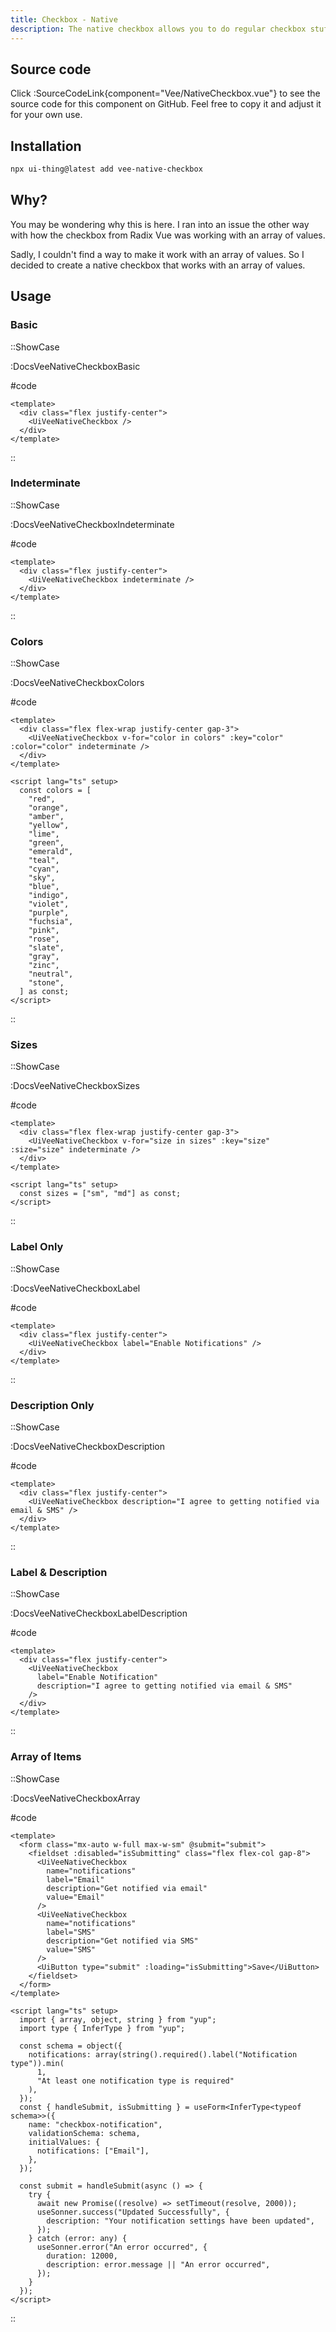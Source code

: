 ```yaml
---
title: Checkbox - Native
description: The native checkbox allows you to do regular checkbox stuff like binding to an array of values.
---
```


## Source code

Click :SourceCodeLink{component="Vee/NativeCheckbox.vue"} to see the source code for this component on GitHub. Feel free to copy it and adjust it for your own use.

## Installation

```bash
npx ui-thing@latest add vee-native-checkbox
```

## Why?

You may be wondering why this is here. I ran into an issue the other way with how the checkbox from Radix Vue was working with an array of values.

Sadly, I couldn't find a way to make it work with an array of values. So I decided to create a native checkbox that works with an array of values.

## Usage

### Basic

::ShowCase

:DocsVeeNativeCheckboxBasic

#code

<!-- automd:file src="../../app/components/content/Docs/Vee/NativeCheckbox/DocsVeeNativeCheckboxBasic.vue" code lang="vue" -->

```vue [DocsVeeNativeCheckboxBasic.vue]
<template>
  <div class="flex justify-center">
    <UiVeeNativeCheckbox />
  </div>
</template>
```

<!-- /automd -->

::

### Indeterminate

::ShowCase

:DocsVeeNativeCheckboxIndeterminate

#code

<!-- automd:file src="../../app/components/content/Docs/Vee/NativeCheckbox/DocsVeeNativeCheckboxIndeterminate.vue" code lang="vue" -->

```vue [DocsVeeNativeCheckboxIndeterminate.vue]
<template>
  <div class="flex justify-center">
    <UiVeeNativeCheckbox indeterminate />
  </div>
</template>
```

<!-- /automd -->

::

### Colors

::ShowCase

:DocsVeeNativeCheckboxColors

#code

<!-- automd:file src="../../app/components/content/Docs/Vee/NativeCheckbox/DocsVeeNativeCheckboxColors.vue" code lang="vue" -->

```vue [DocsVeeNativeCheckboxColors.vue]
<template>
  <div class="flex flex-wrap justify-center gap-3">
    <UiVeeNativeCheckbox v-for="color in colors" :key="color" :color="color" indeterminate />
  </div>
</template>

<script lang="ts" setup>
  const colors = [
    "red",
    "orange",
    "amber",
    "yellow",
    "lime",
    "green",
    "emerald",
    "teal",
    "cyan",
    "sky",
    "blue",
    "indigo",
    "violet",
    "purple",
    "fuchsia",
    "pink",
    "rose",
    "slate",
    "gray",
    "zinc",
    "neutral",
    "stone",
  ] as const;
</script>
```

<!-- /automd -->

::

### Sizes

::ShowCase

:DocsVeeNativeCheckboxSizes

#code

<!-- automd:file src="../../app/components/content/Docs/Vee/NativeCheckbox/DocsVeeNativeCheckboxSizes.vue" code lang="vue" -->

```vue [DocsVeeNativeCheckboxSizes.vue]
<template>
  <div class="flex flex-wrap justify-center gap-3">
    <UiVeeNativeCheckbox v-for="size in sizes" :key="size" :size="size" indeterminate />
  </div>
</template>

<script lang="ts" setup>
  const sizes = ["sm", "md"] as const;
</script>
```

<!-- /automd -->

::

### Label Only

::ShowCase

:DocsVeeNativeCheckboxLabel

#code

<!-- automd:file src="../../app/components/content/Docs/Vee/NativeCheckbox/DocsVeeNativeCheckboxLabel.vue" code lang="vue" -->

```vue [DocsVeeNativeCheckboxLabel.vue]
<template>
  <div class="flex justify-center">
    <UiVeeNativeCheckbox label="Enable Notifications" />
  </div>
</template>
```

<!-- /automd -->

::

### Description Only

::ShowCase

:DocsVeeNativeCheckboxDescription

#code

<!-- automd:file src="../../app/components/content/Docs/Vee/NativeCheckbox/DocsVeeNativeCheckboxDescription.vue" code lang="vue" -->

```vue [DocsVeeNativeCheckboxDescription.vue]
<template>
  <div class="flex justify-center">
    <UiVeeNativeCheckbox description="I agree to getting notified via email & SMS" />
  </div>
</template>
```

<!-- /automd -->

::

### Label & Description

::ShowCase

:DocsVeeNativeCheckboxLabelDescription

#code

<!-- automd:file src="../../app/components/content/Docs/Vee/NativeCheckbox/DocsVeeNativeCheckboxLabelDescription.vue" code lang="vue" -->

```vue [DocsVeeNativeCheckboxLabelDescription.vue]
<template>
  <div class="flex justify-center">
    <UiVeeNativeCheckbox
      label="Enable Notification"
      description="I agree to getting notified via email & SMS"
    />
  </div>
</template>
```

<!-- /automd -->

::

### Array of Items

::ShowCase

:DocsVeeNativeCheckboxArray

#code

<!-- automd:file src="../../app/components/content/Docs/Vee/NativeCheckbox/DocsVeeNativeCheckboxArray.vue" code lang="vue" -->

```vue [DocsVeeNativeCheckboxArray.vue]
<template>
  <form class="mx-auto w-full max-w-sm" @submit="submit">
    <fieldset :disabled="isSubmitting" class="flex flex-col gap-8">
      <UiVeeNativeCheckbox
        name="notifications"
        label="Email"
        description="Get notified via email"
        value="Email"
      />
      <UiVeeNativeCheckbox
        name="notifications"
        label="SMS"
        description="Get notified via SMS"
        value="SMS"
      />
      <UiButton type="submit" :loading="isSubmitting">Save</UiButton>
    </fieldset>
  </form>
</template>

<script lang="ts" setup>
  import { array, object, string } from "yup";
  import type { InferType } from "yup";

  const schema = object({
    notifications: array(string().required().label("Notification type")).min(
      1,
      "At least one notification type is required"
    ),
  });
  const { handleSubmit, isSubmitting } = useForm<InferType<typeof schema>>({
    name: "checkbox-notification",
    validationSchema: schema,
    initialValues: {
      notifications: ["Email"],
    },
  });

  const submit = handleSubmit(async () => {
    try {
      await new Promise((resolve) => setTimeout(resolve, 2000));
      useSonner.success("Updated Successfully", {
        description: "Your notification settings have been updated",
      });
    } catch (error: any) {
      useSonner.error("An error occurred", {
        duration: 12000,
        description: error.message || "An error occurred",
      });
    }
  });
</script>
```

<!-- /automd -->

::
